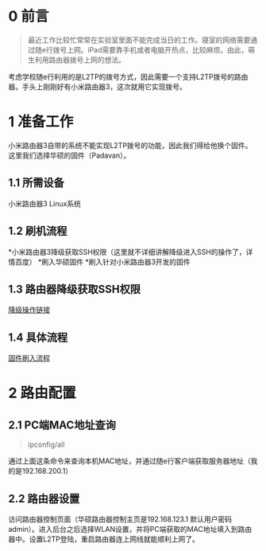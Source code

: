 # 0 前言
>最近工作比较忙常常在实验室里面不能完成当日的工作。寝室的网络需要通过随e行拨号上网。iPad需要靠手机或者电脑开热点，比较麻烦。由此，萌生利用路由器拨号上网的想法。


考虑学校随e行利用的是L2TP的拨号方式，因此需要一个支持L2TP拨号的路由器。手头上刚刚好有小米路由器3，这次就用它实现拨号。

# 1 准备工作
小米路由器3自带的系统不能实现L2TP拨号的功能，因此我们得给他换个固件。
这里我们选择华硕的固件（Padavan）。
## 1.1 所需设备
小米路由器3
Linux系统
## 1.2 刷机流程
*小米路由器3降级获取SSH权限（这里就不详细讲解降级进入SSH的操作了，详情百度）
*刷入华硕固件
*刷入针对小米路由器3开发的固件

## 1.3 路由器降级获取SSH权限
[降级操作链接](http://www.miui.com/thread-4529081-1-1.html)

## 1.4 具体流程
[固件刷入流程](https://www.jianshu.com/p/4746d0c972b4?utm_campaign=maleskine&utm_content=note&utm_medium=reader_share&utm_source=weibo)

# 2 路由配置

## 2.1 PC端MAC地址查询

>ipconfig/all

通过上面这条命令来查询本机MAC地址，并通过随e行客户端获取服务器地址（我的是192.168.200.1）

## 2.2 路由器设置
访问路由器控制页面（华硕路由器控制主页是192.168.123.1 默认用户密码admin）。进入后台之后选择WLAN设置，并将PC端获取的MAC地址填入到路由器中。设置L2TP登陆，重启路由器连上网线就能顺利上网了。
